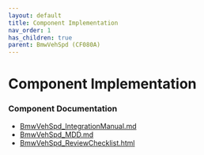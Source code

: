 ```yaml
---
layout: default
title: Component Implementation
nav_order: 1
has_children: true
parent: BmwVehSpd (CF080A)
---
```

# Component Implementation
### Component Documentation

- [BmwVehSpd_IntegrationManual.md](doc/BmwVehSpd_IntegrationManual.md)
- [BmwVehSpd_MDD.md](doc/BmwVehSpd_MDD.md)
- [BmwVehSpd_ReviewChecklist.html](doc/BmwVehSpd_ReviewChecklist.html)


